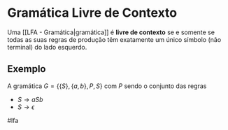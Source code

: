 
# Gramática Livre de Contexto

Uma [[LFA - Gramática|gramática]] é **livre de contexto** se e somente se todas as suas regras de produção têm exatamente um único símbolo (não terminal) do lado esquerdo.

## Exemplo

A gramática $G=\{\{S\}, \{a,b\},P,S\}$ com $P$ sendo o conjunto das regras

- $S \to aSb$
- $S \to \epsilon$

#lfa

